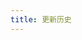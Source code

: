 ```yaml
---
title: 更新历史
---
```


<script setup>
import History from './components/History.vue'
</script>

<History/>
